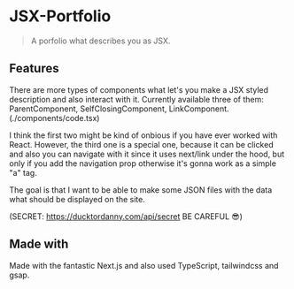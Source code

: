 # JSX-Portfolio

> A porfolio what describes you as JSX.

## Features

There are more types of components what let's you make a JSX styled description and also interact with it. Currently available three of them: ParentComponent, SelfClosingComponent, LinkComponent. (./components/code.tsx)

I think the first two might be kind of onbious if you have ever worked with React. However, the third one is a special one, because it can be clicked and also you can navigate with it since it uses next/link under the hood, but only if you add the navigation prop otherwise it's gonna work as a simple "a" tag.

The goal is that I want to be able to make some JSON files with the data what should be displayed on the site.

(SECRET: https://ducktordanny.com/api/secret BE CAREFUL 😎)

## Made with

Made with the fantastic Next.js and also used TypeScript, tailwindcss and gsap.
